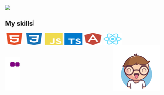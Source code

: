 <div>
  <img height="160em" src="https://github-readme-stats.vercel.app/api?username=gabrielEmilio00&count_private=true&show_icons=true&theme=radical&border_radius=10&hide_border=true" />
  
  <!--<img height="160em" src="https://github-readme-stats.vercel.app/api/top-langs/?username=gabrielEmilio00&layout=compact&theme=radical&border_radius=10&hide_border=true" />-->
</div>

<div style="display:inline_block">
  <h2>My skills<img src="https://emojipedia-us.s3.amazonaws.com/source/skype/289/man-technologist_1f468-200d-1f4bb.png" height="5%" width="5%" /></h2>
  <img src="https://raw.githubusercontent.com/devicons/devicon/master/icons/html5/html5-plain.svg" alt="HTML" height="40" width="60" align="center" />
  <img src="https://raw.githubusercontent.com/devicons/devicon/master/icons/css3/css3-plain.svg" alt="CSS" height="40" width="60" align="center" />
  <img src="https://raw.githubusercontent.com/devicons/devicon/master/icons/javascript/javascript-plain.svg" alt="JavaScript" height="40" width="60" align="center" />
  <img src="https://raw.githubusercontent.com/devicons/devicon/master/icons/typescript/typescript-plain.svg" alt="TypeScript" height="40" width="60" align="center" />
  <img src="https://raw.githubusercontent.com/devicons/devicon/master/icons/angularjs/angularjs-plain.svg" alt="AngularJs" height="40" width="60" align="center" />
  <img src="https://raw.githubusercontent.com/devicons/devicon/master/icons/react/react-original.svg" alt="ReactJs" height="40" width="60" align="center"/>
  <img src="https://raw.githubusercontent.com/gabrielEmilio00/gabrielEmilio00/main/assets/bighead.svg" height="150" align="right"/>
</div>

#

![snake gif](https://github.com/gabrielEmilio00/gabrielEmilio00/blob/output/github-contribution-grid-snake.gif)
